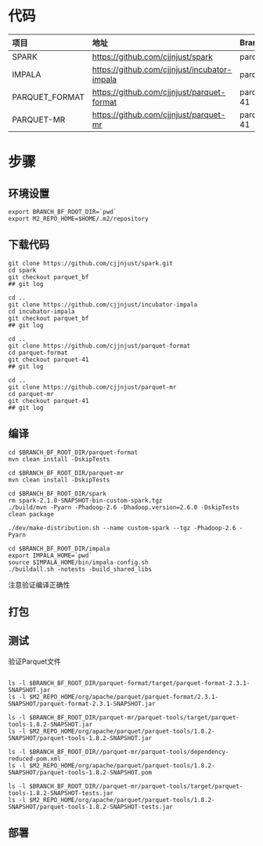 # 代码

| 项目 | 地址 | Branch | Branch URL |
| :--- | :--- | :--- |:--- |
| SPARK | https://github.com/cjjnjust/spark | parquet_bf | https://github.com/cjjnjust/spark/tree/parquet_bf |
| IMPALA | https://github.com/cjjnjust/incubator-impala | parquet_bf | https://github.com/cjjnjust/incubator-impala/tree/parquet_bf |
| PARQUET_FORMAT | https://github.com/cjjnjust/parquet-format | parquet-41 | https://github.com/cjjnjust/parquet-format/tree/parquet-41 |
| PARQUET-MR | https://github.com/cjjnjust/parquet-mr | parquet-41 | https://github.com/cjjnjust/parquet-mr/tree/parquet-41 |

# 步骤

## 环境设置

```
export BRANCH_BF_ROOT_DIR=`pwd` 
export M2_REPO_HOME=$HOME/.m2/repository
```

## 下载代码

```
git clone https://github.com/cjjnjust/spark.git
cd spark
git checkout parquet_bf
## git log

cd ..
git clone https://github.com/cjjnjust/incubator-impala
cd incubator-impala
git checkout parquet_bf
## git log

cd ..
git clone https://github.com/cjjnjust/parquet-format
cd parquet-format
git checkout parquet-41
## git log

cd ..
git clone https://github.com/cjjnjust/parquet-mr
cd parquet-mr
git checkout parquet-41
## git log
```

## 编译

```
cd $BRANCH_BF_ROOT_DIR/parquet-format
mvn clean install -DskipTests

cd $BRANCH_BF_ROOT_DIR/parquet-mr
mvn clean install -DskipTests

cd $BRANCH_BF_ROOT_DIR/spark
rm spark-2.1.0-SNAPSHOT-bin-custom-spark.tgz
./build/mvn -Pyarn -Phadoop-2.6 -Dhadoop.version=2.6.0 -DskipTests clean package

./dev/make-distribution.sh --name custom-spark --tgz -Phadoop-2.6 -Pyarn

cd $BRANCH_BF_ROOT_DIR/impala
export IMPALA_HOME=`pwd`
source $IMPALA_HOME/bin/impala-config.sh
./buildall.sh -notests -build_shared_libs
```
注意验证编译正确性

## 打包

## 测试

验证Parquet文件
```

ls -l $BRANCH_BF_ROOT_DIR/parquet-format/target/parquet-format-2.3.1-SNAPSHOT.jar
ls -l $M2_REPO_HOME/org/apache/parquet/parquet-format/2.3.1-SNAPSHOT/parquet-format-2.3.1-SNAPSHOT.jar

ls -l $BRANCH_BF_ROOT_DIR/parquet-mr/parquet-tools/target/parquet-tools-1.8.2-SNAPSHOT.jar
ls -l $M2_REPO_HOME/org/apache/parquet/parquet-tools/1.8.2-SNAPSHOT/parquet-tools-1.8.2-SNAPSHOT.jar

ls -l $BRANCH_BF_ROOT_DIR//parquet-mr/parquet-tools/dependency-reduced-pom.xml
ls -l $M2_REPO_HOME/org/apache/parquet/parquet-tools/1.8.2-SNAPSHOT/parquet-tools-1.8.2-SNAPSHOT.pom

ls -l $BRANCH_BF_ROOT_DIR//parquet-mr/parquet-tools/target/parquet-tools-1.8.2-SNAPSHOT-tests.jar
ls -l $M2_REPO_HOME/org/apache/parquet/parquet-tools/1.8.2-SNAPSHOT/parquet-tools-1.8.2-SNAPSHOT-tests.jar
```

## 部署